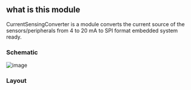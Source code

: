 
## what is this module
CurrentSensingConverter is a module converts the current source of the sensors/peripherals from 4 to 20 mA to SPI format embedded system ready. 

### Schematic 
![image](https://user-images.githubusercontent.com/9721522/237050472-48c880c0-bcfc-4f35-8492-2f8ae2c5a1f3.png)


### Layout
